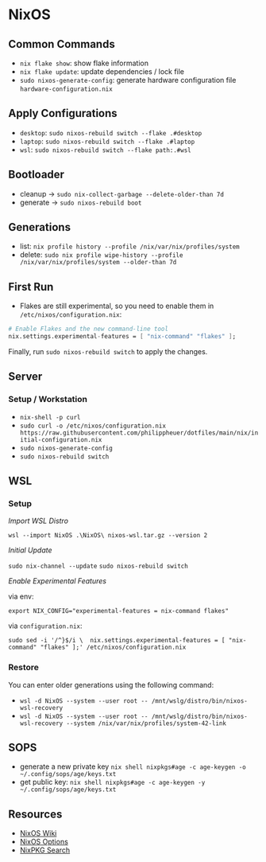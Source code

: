 # NixOS

## Common Commands

- `nix flake show`: show flake information
- `nix flake update`: update dependencies / lock file
- `sudo nixos-generate-config`: generate hardware configuration file `hardware-configuration.nix`

## Apply Configurations

- `desktop`: `sudo nixos-rebuild switch --flake .#desktop`
- `laptop`: `sudo nixos-rebuild switch --flake .#laptop`
- `wsl`: `sudo nixos-rebuild switch --flake path:.#wsl`

## Bootloader

- cleanup -> `sudo nix-collect-garbage --delete-older-than 7d`
- generate -> `sudo nixos-rebuild boot`

## Generations

- list: `nix profile history --profile /nix/var/nix/profiles/system`
- delete: `sudo nix profile wipe-history --profile /nix/var/nix/profiles/system --older-than 7d`

## First Run

- Flakes are still experimental, so you need to enable them in `/etc/nixos/configuration.nix`:

```nix
# Enable Flakes and the new command-line tool
nix.settings.experimental-features = [ "nix-command" "flakes" ];
```

Finally, run `sudo nixos-rebuild switch` to apply the changes.

## Server

### Setup / Workstation

- `nix-shell -p curl`
- `sudo curl -o /etc/nixos/configuration.nix https://raw.githubusercontent.com/philippheuer/dotfiles/main/nix/initial-configuration.nix`
- `sudo nixos-generate-config`
- `sudo nixos-rebuild switch`

## WSL

### Setup

*Import WSL Distro*

`wsl --import NixOS .\NixOS\ nixos-wsl.tar.gz --version 2`

*Initial Update*

`sudo nix-channel --update`
`sudo nixos-rebuild switch`

*Enable Experimental Features*

via env:

``export NIX_CONFIG="experimental-features = nix-command flakes"``

via `configuration.nix`:

`sudo sed -i '/^}$/i \  nix.settings.experimental-features = [ "nix-command" "flakes" ];' /etc/nixos/configuration.nix`

### Restore

You can enter older generations using the following command:

- `wsl -d NixOS --system --user root -- /mnt/wslg/distro/bin/nixos-wsl-recovery`
- `wsl -d NixOS --system --user root -- /mnt/wslg/distro/bin/nixos-wsl-recovery --system /nix/var/nix/profiles/system-42-link`

## SOPS

- generate a new private key `nix shell nixpkgs#age -c age-keygen -o ~/.config/sops/age/keys.txt`
- get public key: `nix shell nixpkgs#age -c age-keygen -y ~/.config/sops/age/keys.txt`

## Resources

- [NixOS Wiki](https://nixos.wiki/wiki/Main_Page)
- [NixOS Options](https://mynixos.com/)
- [NixPKG Search](https://search.nixos.org/packages)
